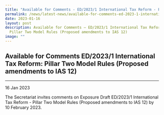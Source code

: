 ```yaml
---
title: "Available for Comments - ED/2023/1 International Tax Reform - Pillar Two Model Rules (Proposed amendments to IAS 12)"
permalink: /news/latest-news/available-for-comments-ed-2023-1-international-tax-reform-pillar-two-model-rules/
date: 2023-01-16
layout: post
description: Available for Comments – ED/2023/1 International Tax Reform -
  Pillar Two Model Rules (Proposed amendments to IAS 12)
image: ""
---
```

Available for Comments ED/2023/1 International Tax Reform:  Pillar Two Model Rules (Proposed amendments to IAS 12)
--------------------------------
--------------------------------------------------------------------------------------------------------------------

16 Jan 2023

The Secretariat invites comments on Exposure Draft ED/2023/1 International Tax Reform - Pillar Two Model Rules (Proposed amendments to IAS 12) by 10 February 2023.